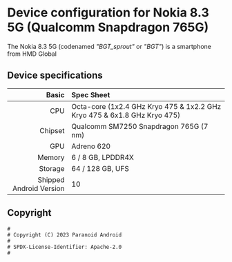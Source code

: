 Device configuration for Nokia 8.3 5G (Qualcomm Snapdragon 765G)
=========================================

The Nokia 8.3 5G (codenamed _"BGT_sprout"_ or _"BGT"_) is a smartphone from HMD Global

## Device specifications

Basic   | Spec Sheet
-------:|:-------------------------
CPU     | Octa-core (1x2.4 GHz Kryo 475 & 1x2.2 GHz Kryo 475 & 6x1.8 GHz Kryo 475)
Chipset | Qualcomm SM7250 Snapdragon 765G (7 nm)
GPU     | Adreno 620
Memory  | 6 / 8 GB, LPDDR4X
Storage | 64 / 128 GB, UFS
Shipped Android Version | 10

## Copyright

```
#
# Copyright (C) 2023 Paranoid Android
#
# SPDX-License-Identifier: Apache-2.0
#
```